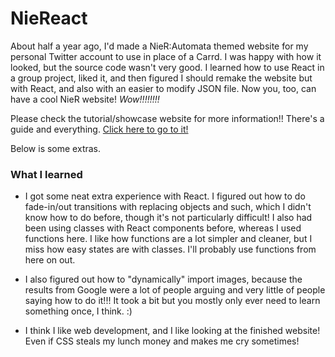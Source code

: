 # NieReact

About half a year ago, I'd made a NieR:Automata themed website for my personal Twitter account to use in place of a 
Carrd. I was happy with how it looked, but the source code wasn't very good. I learned how to use React in a group 
project, liked it, and then figured I should remake the website but with React, and also with an easier to modify
JSON file. Now you, too, can have a cool NieR website! *Wow!!!!!!!!*

Please check the tutorial/showcase website for more information!! There's a guide and everything. [Click here to go to it!](https://tortoisetea.github.io/niereact/)

Below is some extras.

### What I learned

- I got some neat extra experience with React. I figured out how to do fade-in/out transitions with replacing objects and such, which I didn't know how to do before, though it's not particularly difficult! I also had been using classes with React components before, whereas I used functions here. I like how functions are a lot simpler and cleaner, but I miss how easy states are with classes. I'll probably use functions from here on out.

- I also figured out how to "dynamically" import images, because the results from Google were a lot of people arguing and very little of people saying how to do it!!! It took a bit but you mostly only ever need to learn something once, I think. :)

- I think I like web development, and I like looking at the finished website! Even if CSS steals my lunch money and makes me cry sometimes!
